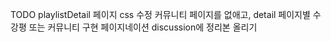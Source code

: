 TODO
playlistDetail 페이지 css 수정
커뮤니티 페이지를 없애고, detail 페이지별 수강평 또는 커뮤니티 구현
페이지네이션 discussion에 정리본 올리기

